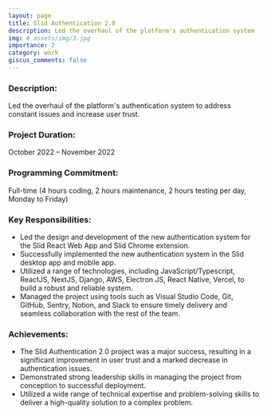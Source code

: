 ```yaml
---
layout: page
title: Slid Authentication 2.0
description: Led the overhaul of the platform's authentication system
img: # assets/img/3.jpg
importance: 2
category: work
giscus_comments: false
---
```


<div>
    <h3>Description:</h3>
    <p>Led the overhaul of the platform's authentication system to address constant issues and increase user trust.</p>
    <h3>Project Duration:</h3>
    <p>October 2022 – November 2022</p>
    <h3>Programming Commitment:</h3>
    <p>Full-time (4 hours coding, 2 hours maintenance, 2 hours testing per day, Monday to Friday)</p>
    <h3>Key Responsibilities:</h3>
    <ul>
        <li>Led the design and development of the new authentication system for the Slid React Web App and Slid Chrome extension.</li>
        <li>Successfully implemented the new authentication system in the Slid desktop app and mobile app.</li>
        <li>Utilized a range of technologies, including JavaScript/Typescript, ReactJS, NextJS, Django, AWS, Electron JS, React Native, Vercel, to build a robust and reliable system.</li>
        <li>Managed the project using tools such as Visual Studio Code, Git, GitHub, Sentry, Notion, and Slack to ensure timely delivery and seamless collaboration with the rest of the team.</li>
    </ul>
    <h3>Achievements:</h3>
    <ul>
        <li>The Slid Authentication 2.0 project was a major success, resulting in a significant improvement in user trust and a marked decrease in authentication issues.</li>
        <li>Demonstrated strong leadership skills in managing the project from conception to successful deployment.</li>
        <li>Utilized a wide range of technical expertise and problem-solving skills to deliver a high-quality solution to a complex problem.</li>
    </ul>
</div>
